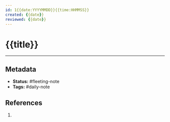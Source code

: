 ```yaml
---
id: 1{{date:YYYYMMDD}}{{time:HHMMSS}}
created: {{date}}
reviewed: {{date}}
---
```

# {{title}}


---
## Metadata
- **Status:** #fleeting-note
- **Tags:** #daily-note

## References
1. 